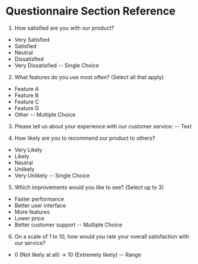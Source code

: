# Questionnaire Section Reference

1. How satisfied are you with our product?
- Very Satisfied
- Satisfied
- Neutral
- Dissatisfied
- Very Dissatisfied
-- Single Choice

2. What features do you use most often? (Select all that apply)
- Feature A
- Feature B
- Feature C
- Feature D
- Other
-- Multiple Choice

3. Please tell us about your experience with our customer service:
-- Text

4. How likely are you to recommend our product to others?
- Very Likely
- Likely
- Neutral
- Unlikely
- Very Unlikely
-- Single Choice

5. Which improvements would you like to see? (Select up to 3)
- Faster performance
- Better user interface
- More features
- Lower price
- Better customer support
-- Multiple Choice 

6. On a scale of 1 to 10, how would you rate your overall satisfaction with our service?
- 0 (Not likely at all) → 10 (Extremely likely)
-- Range